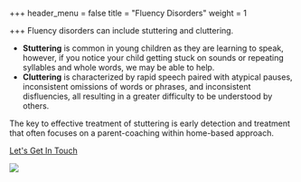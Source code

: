 +++
header_menu = false
title = "Fluency Disorders"
weight = 1

+++
Fluency disorders can include stuttering and cluttering.

* **Stuttering** is common in young children as they are learning to speak, however, if you notice your child getting stuck on sounds or repeating syllables and whole words, we may be able to help.
* **Cluttering** is characterized by rapid speech paired with atypical pauses, inconsistent omissions of words or phrases, and inconsistent disfluencies, all resulting in a greater difficulty to be understood by others.

The key to effective treatment of stuttering is early detection and treatment that often focuses on a parent-coaching within home-based approach.

[Let's Get In Touch](/#lets-get-in-touch)

![](/uploads/pexels-julia-m-cameron-4145032.jpg)